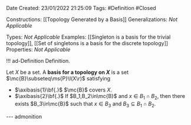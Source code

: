 <br />
<br />

Date Created: 23/01/2022 21:25:09
Tags: #Definition #Closed 

Constructions: [[Topology Generated by a Basis]]
Generalizations: _Not Applicable_

Types: _Not Applicable_
Examples: [[Singleton is a basis for the trivial topology]], [[Set of singletons is a basis for the discrete topology]]
Properties: _Not Applicable_

!!! ad-Definition Definition.

Let $X$ be a set. A **basis for a topology on $X$** is a set $\mc{B}\subseteq\ms{P}\l(X\r)$ satisfying
* $\axibasis{1}\bf{.}$ $\mc{B}$ covers $X$.
* $\axibasis{2}\bf{.}$ If $B_1,B_2\in\mc{B}$ and $x\in B_1\cap B_2$, then there exists $B_3\in\mc{B}$ such that $x\in B_3$ and $B_3\subseteq B_1\cap B_2$.

--- admonition
